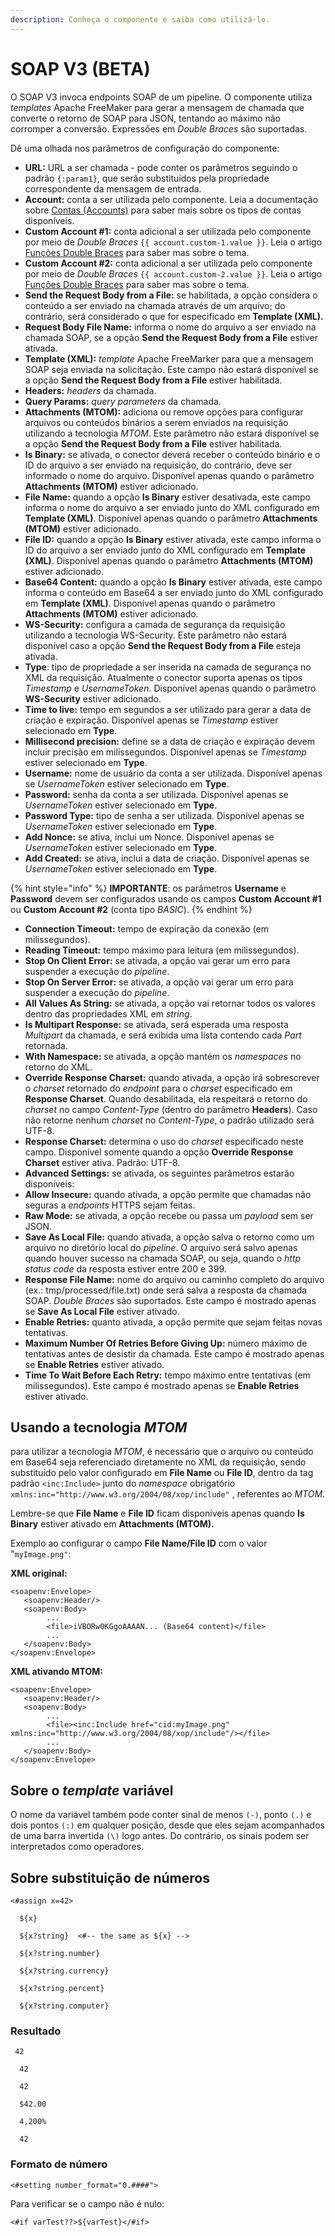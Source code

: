 ```yaml
---
description: Conheça o componente e saiba como utilizá-lo.
---
```


# SOAP V3 (BETA)

O SOAP V3 invoca endpoints SOAP de um pipeline. O componente utiliza _templates_ Apache FreeMaker para gerar a mensagem de chamada que converte o retorno de SOAP para JSON, tentando ao máximo não corromper a conversão. Expressões em _Double Braces_ são suportadas.

Dê uma olhada nos parâmetros de configuração do componente:

* **URL:** URL a ser chamada - pode conter os parâmetros seguindo o padrão `{:param1}`, que serão substituídos pela propriedade correspondente da mensagem de entrada.
* **Account:** conta a ser utilizada pelo componente. Leia a documentação sobre [Contas (Accounts)](https://docs.digibee.com/documentation/v/pt-br/configurations/contas-accounts) para saber mais sobre os tipos de contas disponíveis.
* **Custom Account #1:** conta adicional a ser utilizada pelo componente por meio de _Double Braces_ `{{ account.custom-1.value }}`. Leia o artigo [Funções Double Braces](../../build/funcoes-double-braces/#de-data) para saber mas sobre o tema.&#x20;
* **Custom Account #2:** conta adicional a ser utilizada pelo componente por meio de _Double Braces_ `{{ account.custom-2.value }}`. Leia o artigo [Funções Double Braces](../../build/funcoes-double-braces/#de-data) para saber mas sobre o tema.
* **Send the Request Body from a File:** se habilitada, a opção considera o conteúdo a ser enviado na chamada através de um arquivo; do contrário, será considerado o que for especificado em **Template (XML).**
* **Request Body File Name:** informa o nome do arquivo a ser enviado na chamada SOAP, se a opção **Send the Request Body from a File** estiver ativada.
* **Template (XML):** _template_ Apache FreeMarker para que a mensagem SOAP seja enviada na solicitação. Este campo não estará disponível se a opção **Send the Request Body from a File** estiver habilitada.
* **Headers:** _headers_ da chamada.
* **Query Params:** _query parameters_ da chamada.
* ​​**Attachments (MTOM):** adiciona ou remove opções para configurar arquivos ou conteúdos binários a serem enviados na requisição utilizando a tecnologia _MTOM_. Este parâmetro não estará disponível se a opção **Send the Request Body from a File** estiver habilitada.
* **Is Binary:** se ativada, o conector deverá receber o conteúdo binário e o ID do arquivo a ser enviado na requisição, do contrário, deve ser informado o nome do arquivo. Disponível apenas quando o parâmetro **Attachments (MTOM)** estiver adicionado.
* **File Name:** quando a opção **Is Binary** estiver desativada, este campo informa o nome do arquivo a ser enviado junto do XML configurado em **Template (XML)**. Disponível apenas quando o parâmetro **Attachments (MTOM)** estiver adicionado.
* **File ID:** quando a opção **Is Binary** estiver ativada, este campo informa o ID do arquivo a ser enviado junto do XML configurado em **Template (XML)**. Disponível apenas quando o parâmetro **Attachments (MTOM)** estiver adicionado.
* **Base64 Content:** quando a opção **Is Binary** estiver ativada, este campo informa o conteúdo em Base64 a ser enviado junto do XML configurado em **Template (XML)**. Disponível apenas quando o parâmetro **Attachments (MTOM)** estiver adicionado.
* **WS-Security:** configura a camada de segurança da requisição utilizando a tecnologia WS-Security. Este parâmetro não estará disponível caso a opção **Send the Request Body from a File** esteja ativada.
* **Type**: tipo de propriedade a ser inserida na camada de segurança no XML da requisição. Atualmente o conector suporta apenas os tipos _Timestamp_ e _UsernameToken_. Disponível apenas quando o parâmetro **WS-Security** estiver adicionado.
* **Time to live:** tempo em segundos a ser utilizado para gerar a data de criação e expiração. Disponível apenas se _Timestamp_ estiver selecionado em **Type**.&#x20;
* **Millisecond precision:** define se a data de criação e expiração devem incluir precisão em milissegundos. Disponível apenas se _Timestamp_ estiver selecionado em **Type**.
* **Username:** nome de usuário da conta a ser utilizada. Disponível apenas se _UsernameToken_ estiver selecionado em **Type**.&#x20;
* **Password:** senha da conta a ser utilizada. Disponível apenas se _UsernameToken_ estiver selecionado em **Type**.
* **Password Type:** tipo de senha a ser utilizada. Disponível apenas se _UsernameToken_ estiver selecionado em **Type**.
* **Add Nonce:** se ativa, inclui um Nonce. Disponível apenas se _UsernameToken_ estiver selecionado em **Type**.
* **Add Created:** se ativa, inclui a data de criação. Disponível apenas se _UsernameToken_ estiver selecionado em **Type**.

{% hint style="info" %}
**IMPORTANTE**: os parâmetros **Username** e **Password** devem ser configurados usando os campos **Custom Account #1** ou **Custom Account #2** (conta tipo _BASIC_).
{% endhint %}

* **Connection Timeout:** tempo de expiração da conexão (em milissegundos).
* **Reading Timeout:** tempo máximo para leitura (em milissegundos).
* **Stop On Client Error:** se ativada, a opção vai gerar um erro para suspender a execução do _pipeline_.
* **Stop On Server Error:** se ativada, a opção vai gerar um erro para suspender a execução do _pipeline_.
* **All Values As String:** se ativada, a opção vai retornar todos os valores dentro das propriedades XML em _string_.
* **Is Multipart Response:** se ativada, será esperada uma resposta _Multipart_ da chamada, e será exibida uma lista contendo cada _Part_ retornada.
* **With Namespace:** se ativada, a opção mantém os _namespaces_ no retorno do XML.
* **Override Response Charset:** quando ativada, a opção irá sobrescrever o _charset_ retornado do _endpoint_ para o _charset_ especificado em **Response Charset**. Quando desabilitada, ela respeitará o retorno do _charset_ no campo _Content-Type_ (dentro do parâmetro **Headers**). Caso não retorne nenhum _charset_ no _Content-Type_, o padrão utilizado será UTF-8.
* **Response Charset:** determina o uso do _charset_ especificado neste campo. Disponível somente quando a opção **Override Response Charset** estiver ativa. Padrão: UTF-8.
* **Advanced Settings:** se ativada, os seguintes parâmetros estarão disponíveis:
* **Allow Insecure:** quando ativada, a opção permite que chamadas não seguras a _endpoints_ HTTPS sejam feitas.
* **Raw Mode:** se ativada, a opção recebe ou passa um _payload_ sem ser JSON.
* **Save As Local File:** quando ativada, a opção salva o retorno como um arquivo no diretório local do _pipeline_. O arquivo será salvo apenas quando houver sucesso na chamada SOAP, ou seja, quando o _http status code_ da resposta estiver entre 200 e 399.
* **Response File Name:** nome do arquivo ou caminho completo do arquivo (ex.: tmp/processed/file.txt) onde será salva a resposta da chamada SOAP. _Double Braces_ são suportados. Este campo é mostrado apenas se **Save As Local File** estiver ativado.
* **Enable Retries:** quanto ativada, a opção permite que sejam feitas novas tentativas.
* **Maximum Number Of Retries Before Giving Up:** número máximo de tentativas antes de desistir da chamada. Este campo é mostrado apenas se **Enable Retries** estiver ativado.
* **Time To Wait Before Each Retry:** tempo máximo entre tentativas (em milissegundos). Este campo é mostrado apenas se **Enable Retries** estiver ativado.

## Usando a tecnologia _MTOM_

para utilizar a tecnologia _MTOM_, é necessário que o arquivo ou conteúdo em Base64 seja referenciado diretamente no XML da requisição, sendo substituído pelo valor configurado em **File Name** ou **File ID**, dentro da tag padrão `<inc:Include>` junto do _namespace_ obrigatório `xmlns:inc="http://www.w3.org/2004/08/xop/include"` , referentes ao _MTOM_.&#x20;

Lembre-se que **File Name** e **File ID** ficam disponíveis apenas quando **Is Binary** estiver ativado em **Attachments (MTOM).**&#x20;

Exemplo ao configurar o campo **File Name/File ID** com o valor "`myImage.png"`:

**XML original:**

```
<soapenv:Envelope>
   <soapenv:Header/>
   <soapenv:Body>
        ...
        <file>iVBORw0KGgoAAAAN... (Base64 content)</file>
        ...
   </soapenv:Body>
</soapenv:Envelope>

```

**XML ativando MTOM:**

```
<soapenv:Envelope>
   <soapenv:Header/>
   <soapenv:Body>
        ...
        <file><inc:Include href="cid:myImage.png" xmlns:inc="http://www.w3.org/2004/08/xop/include"/></file>
        ...
   </soapenv:Body>
</soapenv:Envelope>

```

## Sobre o _template_ variável&#x20;

O nome da variável também pode conter sinal de menos `(-)`, ponto `(.)` e dois pontos `(:)` em qualquer posição, desde que eles sejam acompanhados de uma barra invertida `(\)` logo antes. Do contrário, os sinais podem ser interpretados como operadores.

## Sobre substituição de números&#x20;

```
<#assign x=42>

  ${x}

  ${x?string}  <#-- the same as ${x} -->

  ${x?string.number}

  ${x?string.currency}

  ${x?string.percent}

  ${x?string.computer}

```

### Resultado&#x20;

```
 42

  42

  42

  $42.00

  4,200%

  42

```



### Formato de número&#x20;

```
<#setting number_format="0.####">
```

Para verificar se o campo não é nulo:&#x20;

```
<#if varTest??>${varTest}</#if>
```
